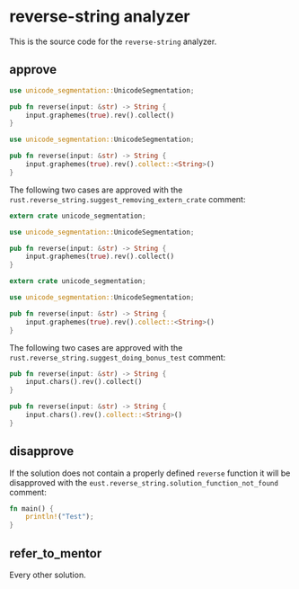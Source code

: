 # reverse-string analyzer
This is the source code for the `reverse-string` analyzer.

## approve

```rust
use unicode_segmentation::UnicodeSegmentation;

pub fn reverse(input: &str) -> String {
    input.graphemes(true).rev().collect()
}
```

```rust
use unicode_segmentation::UnicodeSegmentation;

pub fn reverse(input: &str) -> String {
    input.graphemes(true).rev().collect::<String>()
}
```

The following two cases are approved with the `rust.reverse_string.suggest_removing_extern_crate` comment:

```rust
extern crate unicode_segmentation;

use unicode_segmentation::UnicodeSegmentation;

pub fn reverse(input: &str) -> String {
    input.graphemes(true).rev().collect()
}
```

```rust
extern crate unicode_segmentation;

use unicode_segmentation::UnicodeSegmentation;

pub fn reverse(input: &str) -> String {
    input.graphemes(true).rev().collect::<String>()
}
```

The following two cases are approved with the `rust.reverse_string.suggest_doing_bonus_test` comment:

```rust
pub fn reverse(input: &str) -> String {
    input.chars().rev().collect()
}
```

```rust
pub fn reverse(input: &str) -> String {
    input.chars().rev().collect::<String>()
}
```

## disapprove

If the solution does not contain a properly defined `reverse` function it will be disapproved with the `eust.reverse_string.solution_function_not_found` comment:

```rust
fn main() {
    println!("Test");
}
```

## refer_to_mentor

Every other solution.
